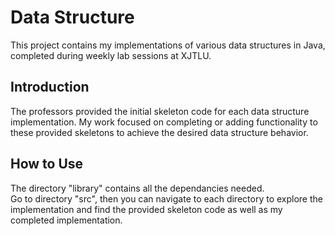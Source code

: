 # Data Structure

This project contains my implementations of various data structures in Java, completed during weekly lab sessions at XJTLU.

## Introduction

The professors provided the initial skeleton code for each data structure implementation. My work focused on completing or adding functionality to these provided skeletons to achieve the desired data structure behavior.  


## How to Use

The directory "library" contains all the dependancies needed.  
Go to directory "src", then you can navigate to each directory to explore the implementation and find the provided skeleton code as well as my completed implementation.
 


